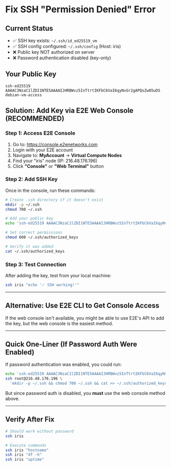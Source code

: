 # Fix SSH "Permission Denied" Error

## Current Status
- ✅ SSH key exists: `~/.ssh/id_ed25519_vm`
- ✅ SSH config configured: `~/.ssh/config` (Host: iris)
- ❌ Public key NOT authorized on server
- ❌ Password authentication disabled (key-only)

## Your Public Key
```
ssh-ed25519 AAAAC3NzaC1lZDI1NTE5AAAAIJHRBWvz5InTtrtIKFbC6VaI6qyNvGr2gAPQoZw05uDS debian-vm-access
```

## Solution: Add Key via E2E Web Console (RECOMMENDED)

### Step 1: Access E2E Console
1. Go to: https://console.e2enetworks.com
2. Login with your E2E account
3. Navigate to: **MyAccount** → **Virtual Compute Nodes**
4. Find your "iris" node (IP: 216.48.176.196)
5. Click **"Console"** or **"Web Terminal"** button

### Step 2: Add SSH Key
Once in the console, run these commands:

```bash
# Create .ssh directory if it doesn't exist
mkdir -p ~/.ssh
chmod 700 ~/.ssh

# Add your public key
echo 'ssh-ed25519 AAAAC3NzaC1lZDI1NTE5AAAAIJHRBWvz5InTtrtIKFbC6VaI6qyNvGr2gAPQoZw05uDS debian-vm-access' >> ~/.ssh/authorized_keys

# Set correct permissions
chmod 600 ~/.ssh/authorized_keys

# Verify it was added
cat ~/.ssh/authorized_keys
```

### Step 3: Test Connection
After adding the key, test from your local machine:

```bash
ssh iris "echo '✅ SSH working!'"
```

---

## Alternative: Use E2E CLI to Get Console Access

If the web console isn't available, you might be able to use E2E's API to add the key, but the web console is the easiest method.

---

## Quick One-Liner (If Password Auth Were Enabled)

If password authentication was enabled, you could run:
```bash
echo 'ssh-ed25519 AAAAC3NzaC1lZDI1NTE5AAAAIJHRBWvz5InTtrtIKFbC6VaI6qyNvGr2gAPQoZw05uDS debian-vm-access' | \
ssh root@216.48.176.196 \
  'mkdir -p ~/.ssh && chmod 700 ~/.ssh && cat >> ~/.ssh/authorized_keys && chmod 600 ~/.ssh/authorized_keys'
```

But since password auth is disabled, you **must** use the web console method above.

---

## Verify After Fix

```bash
# Should work without password
ssh iris

# Execute commands
ssh iris "hostname"
ssh iris "df -h"
ssh iris "uptime"
```

